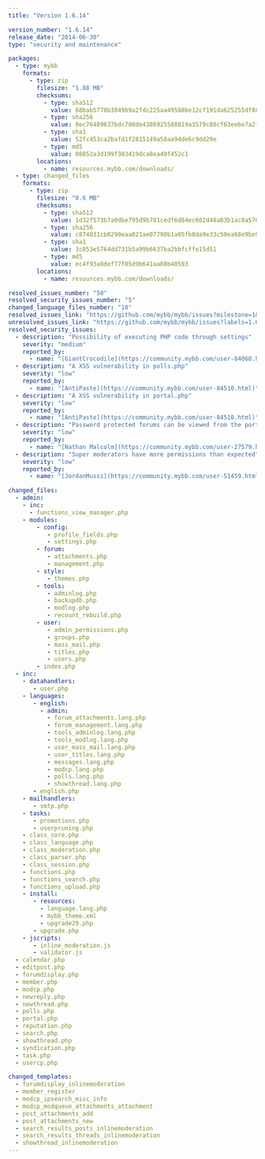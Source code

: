 ```yaml
---
title: "Version 1.6.14"

version_number: "1.6.14"
release_date: "2014-06-30"
type: "security and maintenance"

packages:
  - type: mybb
    formats:
      - type: zip
        filesize: "1.88 MB"
        checksums:
          - type: sha512
            value: 68bab5778b3849b9a2fdc225aa49588be12cf191da625255df8890242ad134babe48aec55099866cdae5c77a8ca0be7292e8e9c90d974648b3f63e5763dc10a9
          - type: sha256
            value: 0ec76489637bdc780de4386925588819a3579c80cf63ee6e7a2fb878a5b0d730
          - type: sha1
            value: 52fc453ca2bafd1f2815149a58aa94de6c9dd29e
          - type: md5
            value: 08852a3d199f383419dca8ea49f452c1
        locations:
          - name: resources.mybb.com/downloads/
  - type: changed_files
    formats:
      - type: zip
        filesize: "0.6 MB"
        checksums:
          - type: sha512
            value: 1d32f573b7a0dbe795d9b781cedf6d84ec602d48a03b1ac0a5706556dc8c98d7e37fd707ffd0cd04115bbf1eaafa8e94eb886790b3c85002c34eb921b6c95540
          - type: sha256
            value: c874031cb0290eaa021ae07790b1a05fb8da9e33c50ea68e9be92f13126f2f70
          - type: sha1
            value: 3c853e5764dd731b5a99b6637ba2bbfcffe15d51
          - type: md5
            value: ec4f93a8def77f05d9b641aa08b40593
        locations:
          - name: resources.mybb.com/downloads/

resolved_issues_number: "50"
resolved_security_issues_number: "5"
changed_language_files_number: "10"
resolved_issues_link: "https://github.com/mybb/mybb/issues?milestone=1&&state=closed"
unresolved_issues_link: "https://github.com/mybb/mybb/issues?labels=1.6&state=open"
resolved_security_issues:
  - description: "Possibility of executing PHP code through settings"
    severity: "medium"
    reported_by:
      - name: "[GiantCrocodile](https://community.mybb.com/user-84068.html)"
  - description: "A XSS vulnerability in polls.php"
    severity: "low"
    reported_by:
      - name: "[AntiPaste](https://community.mybb.com/user-84510.html)"
  - description: "A XSS vulnerability in portal.php"
    severity: "low"
    reported_by:
      - name: "[AntiPaste](https://community.mybb.com/user-84510.html)"
  - description: "Password protected forums can be viewed from the portal"
    severity: "low"
    reported_by:
      - name: "[Nathan Malcolm](https://community.mybb.com/user-27579.html)"
  - description: "Super moderators have more permissions than expected"
    severity: "low"
    reported_by:
      - name: "[JordanMussi](https://community.mybb.com/user-51459.html)"

changed_files:
  - admin:
    - inc:
      - functions_view_manager.php
    - modules:
        - config:
           - profile_fields.php
           - settings.php
        - forum:
           - attachments.php
           - management.php
        - style:
           - themes.php
        - tools:
           - adminlog.php
           - backupdb.php
           - modlog.php
           - recount_rebuild.php
        - user:
           - admin_permissions.php
           - groups.php
           - mass_mail.php
           - titles.php
           - users.php
        - index.php
  - inc:
    - datahandlers:
       - user.php
    - languages:
       - english:
         - admin:
           - forum_attachments.lang.php
           - forum_management.lang.php
           - tools_adminlog.lang.php
           - tools_modlog.lang.php
           - user_mass_mail.lang.php
           - user_titles.lang.php
           - messages.lang.php
           - modcp.lang.php
           - polls.lang.php
           - showthread.lang.php
       - english.php
    - mailhandlers:
       - smtp.php
    - tasks:
       - promotions.php
       - userpruning.php
    - class_core.php
    - class_language.php
    - class_moderation.php
    - class_parser.php
    - class_session.php
    - functions.php
    - functions_search.php
    - functions_upload.php
    - install:
       - resources:
         - language.lang.php
         - mybb_theme.xml
         - upgrade29.php
       - upgrade.php
    - jscripts:
       - inline_moderation.js
       - validator.js
  - calendar.php
  - editpost.php
  - forumdisplay.php
  - member.php
  - modcp.php
  - newreply.php
  - newthread.php
  - polls.php
  - portal.php
  - reputation.php
  - search.php
  - showthread.php
  - syndication.php
  - task.php
  - usercp.php

changed_templates:
  - forumdisplay_inlinemoderation
  - member_register
  - modcp_ipsearch_misc_info
  - modcp_modqueue_attachments_attachment
  - post_attachments_add
  - post_attachments_new
  - search_results_posts_inlinemoderation
  - search_results_threads_inlinemoderation
  - showthread_inlinemoderation
---
```

